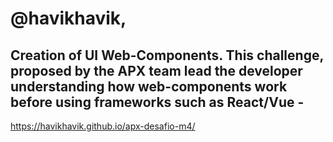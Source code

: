 # @havikhavik,

## Creation of UI Web-Components. This challenge, proposed by the APX team lead the developer understanding how web-components work before using frameworks such as React/Vue -

https://havikhavik.github.io/apx-desafio-m4/
